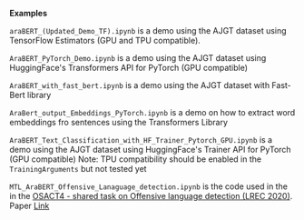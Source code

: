 **Examples**

`araBERT_(Updated_Demo_TF).ipynb` is a demo using the AJGT dataset using TensorFlow Estimators (GPU and TPU compatible).

`AraBERT_PyTorch_Demo.ipynb` is a demo using the AJGT dataset using HuggingFace's Transformers API for PyTorch (GPU compatible)

`AraBERT_with_fast_bert.ipynb` is a demo using the AJGT dataset with Fast-Bert library

`AraBert_output_Embeddings_PyTorch.ipynb` is a demo on how to extract word embeddings fro sentences using the Transformers Library

`AraBERT_Text_Classification_with_HF_Trainer_Pytorch_GPU.ipynb` is a demo using the AJGT dataset using HuggingFace's Trainer API for PyTorch (GPU compatible) Note: TPU compatibility should be enabled in the `TrainingArguments` but not tested yet

`MTL_AraBERT_Offensive_Lanaguage_detection.ipynb`  is the code used in the in the [OSACT4 - shared task on Offensive language detection (LREC 2020)](http://edinburghnlp.inf.ed.ac.uk/workshops/OSACT4/). Paper [Link](https://www.aclweb.org/anthology/2020.osact-1.16/)